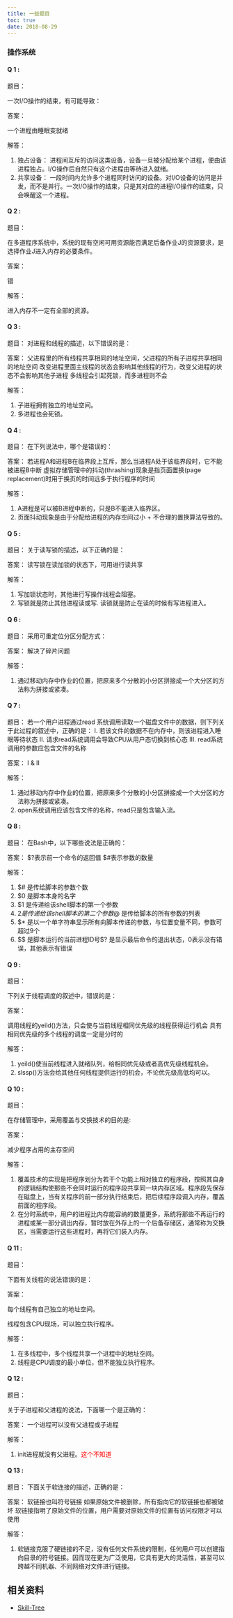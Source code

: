 ```yaml
---
title: 一些题目
toc: true
date: 2018-08-29
---
```


### 操作系统

#### Q 1 :

题目：

一次I/O操作的结束，有可能导致：

答案：

一个进程由睡眠变就绪

解答：

1. 独占设备：
    进程间互斥的访问这类设备，设备一旦被分配给某个进程，便由该进程独占。I/O操作后自然只有这个进程由等待进入就绪。
2. 共享设备：
    一段时间内允许多个进程同时访问的设备。对I/O设备的访问是并发，而不是并行。一次I/O操作的结束，只是其对应的进程I/O操作的结束，只会唤醒这一个进程。

#### Q 2 :

题目：

在多道程序系统中，系统的现有空闲可用资源能否满足后备作业J的资源要求，是选择作业J进入内存的必要条件。

答案：

错

解答：

进入内存不一定有全部的资源。

#### Q 3 :

题目：
对进程和线程的描述，以下错误的是：

答案：
父进程里的所有线程共享相同的地址空间，父进程的所有子进程共享相同的地址空间
改变进程里面主线程的状态会影响其他线程的行为，改变父进程的状态不会影响其他子进程
多线程会引起死锁，而多进程则不会

解答：
1. 子进程拥有独立的地址空间。
2. 多进程也会死锁。

#### Q 4 :

题目：
在下列说法中，哪个是错误的：

答案：
若进程A和进程B在临界段上互斥，那么当进程A处于该临界段时，它不能被进程B中断
虚拟存储管理中的抖动(thrashing)现象是指页面置换(page replacement)时用于换页的时间远多于执行程序的时间


解答：
1. A进程是可以被B进程中断的，只是B不能进入临界区。
2. 页面抖动现象是由于分配给进程的内存空间过小 + 不合理的置换算法导致的。

#### Q 5 :

题目：
关于读写锁的描述，以下正确的是：

答案：
读写锁在读加锁的状态下，可用进行读共享

解答：
1. 写加锁状态时，其他进行写操作线程会阻塞。
2. 写锁就是防止其他进程读或写. 读锁就是防止在读的时候有写进程进入。

#### Q 6 :

题目：
采用可重定位分区分配方式：

答案：
解决了碎片问题

解答：
1. 通过移动内存中作业的位置，把原来多个分散的小分区拼接成一个大分区的方法称为拼接或紧凑。

#### Q 7 :

题目：
若一个用户进程通过read 系统调用读取一个磁盘文件中的数据，则下列关于此过程的叙述中，正确的是：
Ⅰ. 若该文件的数据不在内存中，则该进程进入睡眠等待状态
Ⅱ. 请求read系统调用会导致CPU从用户态切换到核心态
Ⅲ. read系统调用的参数应包含文件的名称

答案：
Ⅰ & Ⅱ

解答：
1. 通过移动内存中作业的位置，把原来多个分散的小分区拼接成一个大分区的方法称为拼接或紧凑。
2. open系统调用应该包含文件的名称，read只是包含输入流。

#### Q 8 :

题目：
在Bash中，以下哪些说法是正确的：

答案：
$?表示前一个命令的返回值
$#表示参数的数量

解答：
1. $# 是传给脚本的参数个数
2. $0 是脚本本身的名字
3. $1 是传递给该shell脚本的第一个参数
4. $2 是传递给该shell脚本的第二个参数$@ 是传给脚本的所有参数的列表
5. $* 是以一个单字符串显示所有向脚本传递的参数，与位置变量不同，参数可超过9个
6. $$ 是脚本运行的当前进程ID号$? 是显示最后命令的退出状态，0表示没有错误，其他表示有错误

#### Q 9 :

题目：

下列关于线程调度的叙述中，错误的是：

答案：

调用线程的yeild()方法，只会使与当前线程相同优先级的线程获得运行机会
具有相同优先级的多个线程的调度一定是分时的

解答：

1. yeild()使当前线程进入就绪队列，给相同优先级或者高优先级线程机会。
2. slssp()方法会给其他任何线程提供运行的机会，不论优先级高低均可以。

#### Q 10 :

题目：

在存储管理中，采用覆盖与交换技术的目的是:

答案：

减少程序占用的主存空间

解答：

1. 覆盖技术的实现是把程序划分为若干个功能上相对独立的程序段，按照其自身的逻辑结构使那些不会同时运行的程序段共享同一块内存区域。程序段先保存在磁盘上，当有关程序的前一部分执行结束后，把后续程序段调入内存，覆盖前面的程序段。
2. 在分时系统中，用户的进程比内存能容纳的数量更多，系统将那些不再运行的进程或某一部分调出内存，暂时放在外存上的一个后备存储区，通常称为交换区，当需要运行这些进程时，再将它们装入内存。

#### Q 11 :

题目：

下面有关线程的说法错误的是：

答案：

每个线程有自己独立的地址空间。

线程包含CPU现场，可以独立执行程序。

解答：

1. 在多线程中，多个线程共享一个进程中的地址空间。
2. 线程是CPU调度的最小单位，但不能独立执行程序。

#### Q 12 :

题目：

关于子进程和父进程的说法，下面哪一个是正确的：

答案：
一个进程可以没有父进程或子进程

解答：

1. init进程就没有父进程。<span style="color:red;">这个不知道</span>

#### Q 13 :

题目：
下面关于软连接的描述，正确的是：

答案：
软链接也叫符号链接
如果原始文件被删除，所有指向它的软链接也都被破坏
软链接指明了原始文件的位置，用户需要对原始文件的位置有访问权限才可以使用

解答：
1. 软链接克服了硬链接的不足，没有任何文件系统的限制，任何用户可以创建指向目录的符号链接。因而现在更为广泛使用，它具有更大的灵活性，甚至可以跨越不同机器、不同网络对文件进行链接。



## 相关资料

- [Skill-Tree](https://github.com/linw7/Skill-Tree)
